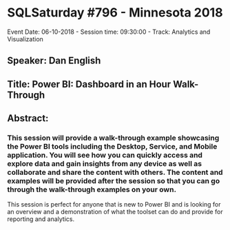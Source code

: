 # SQLSaturday #796 - Minnesota 2018
Event Date: 06-10-2018 - Session time: 09:30:00 - Track: Analytics and Visualization
## Speaker: Dan English
## Title: Power BI: Dashboard in an Hour Walk-Through
## Abstract:
### This session will provide a walk-through example showcasing the Power BI tools including the Desktop, Service, and Mobile application. You will see how you can quickly access and explore data and gain insights from any device as well as collaborate and share the content with others. The content and examples will be provided after the session so that you can go through the walk-through examples on your own.

This session is perfect for anyone that is new to Power BI and is looking for an overview and a demonstration of what the toolset can do and provide for reporting and analytics.

